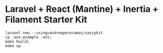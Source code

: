 # Laravel + React (Mantine) + Inertia + Filament Starter Kit


```
laravel new --using=andrewperoramas/sassykit
cp .env.example .env;
make build;
make up
```

